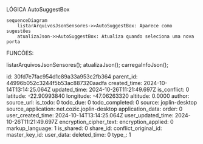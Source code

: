 LÓGICA AutoSuggestBox

```mermaid
sequenceDiagram
    listarArquivosJsonSensores->>AutoSuggestBox: Aparece como sugestões
    atualizaJson->>AutoSuggestBox: Atualiza quando seleciona uma nova porta

```

FUNCÕES:

listarArquivosJsonSensores();
atualizaJson();
carregaInfoJson();

id: 30fd7e7fac954d1c89a33a953c2fb364
parent_id: 44996b052c3244f5b53ac887320aadfa
created_time: 2024-10-14T13:14:25.064Z
updated_time: 2024-10-26T11:21:49.697Z
is_conflict: 0
latitude: -22.90993840
longitude: -47.06263320
altitude: 0.0000
author: 
source_url: 
is_todo: 0
todo_due: 0
todo_completed: 0
source: joplin-desktop
source_application: net.cozic.joplin-desktop
application_data: 
order: 0
user_created_time: 2024-10-14T13:14:25.064Z
user_updated_time: 2024-10-26T11:21:49.697Z
encryption_cipher_text: 
encryption_applied: 0
markup_language: 1
is_shared: 0
share_id: 
conflict_original_id: 
master_key_id: 
user_data: 
deleted_time: 0
type_: 1